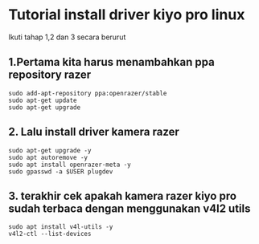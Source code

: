 # Tutorial install driver kiyo pro linux
Ikuti tahap 1,2 dan 3 secara berurut
## 1.Pertama kita harus menambahkan ppa repository razer
```
sudo add-apt-repository ppa:openrazer/stable
sudo apt-get update
sudo apt-get upgrade
```

## 2. Lalu install driver kamera razer
```
sudo apt-get upgrade -y
sudo apt autoremove -y
sudo apt install openrazer-meta -y
sudo gpasswd -a $USER plugdev
```

## 3. terakhir cek apakah kamera razer kiyo pro sudah terbaca dengan menggunakan v4l2 utils
```
sudo apt install v4l-utils -y
v4l2-ctl --list-devices
```

